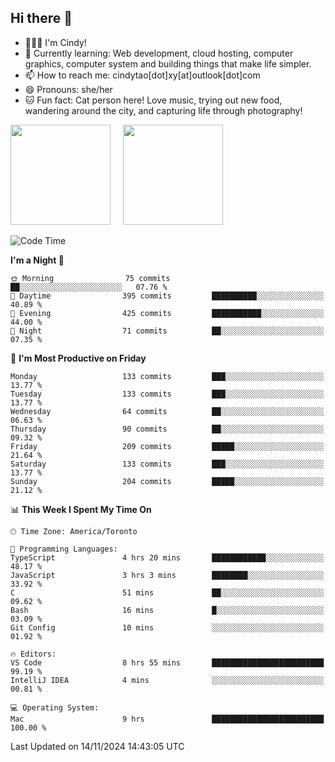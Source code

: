 ## Hi there 👋

<!--
**xinyue296/xinyue296** is a ✨ _special_ ✨ repository because its `README.md` (this file) appears on your GitHub profile.

Here are some ideas to get you started:

- 🔭 I’m currently working on ...
- 🌱 I’m currently learning ...
- 👯 I’m looking to collaborate on ...
- 🤔 I’m looking for help with ...
- 💬 Ask me about ...
- 📫 How to reach me: ...
- 😄 Pronouns: ...
- ⚡ Fun fact: ...
-->
- 👩🏻‍💻 I'm Cindy!
- 🌱 Currently learning: Web development, cloud hosting, computer graphics, computer system and building things that make life simpler.
- 📫 How to reach me: cindytao[dot]xy[at]outlook[dot]com
- 😄 Pronouns: she/her
- 🐱 Fun fact: Cat person here! Love music, trying out new food, wandering around the city, and capturing life through photography!

<!--Github Status: start-->
<div align="left">
  <img height="160em" src="https://github-readme-stats-topaz-two-25.vercel.app/api?username=xinyue296&theme=react&show_icons=true&count_private=true&include_orgs=true&hide=contribs,issues" />
    &nbsp;&nbsp;&nbsp;
  <img height="160em" src="https://github-readme-stats-cindy-taos-projects.vercel.app/api/top-langs/?username=xinyue296&theme=react&count_private=true&include_orgs=true&layout=compact" />
</div>
<!-- Github Status: end-->

<!--START_SECTION:waka-->
![Code Time](http://img.shields.io/badge/Code%20Time-174%20hrs%2042%20mins-blue)

**I'm a Night 🦉** 

```text
🌞 Morning                75 commits          ██░░░░░░░░░░░░░░░░░░░░░░░   07.76 % 
🌆 Daytime                395 commits         ██████████░░░░░░░░░░░░░░░   40.89 % 
🌃 Evening                425 commits         ███████████░░░░░░░░░░░░░░   44.00 % 
🌙 Night                  71 commits          ██░░░░░░░░░░░░░░░░░░░░░░░   07.35 % 
```
📅 **I'm Most Productive on Friday** 

```text
Monday                   133 commits         ███░░░░░░░░░░░░░░░░░░░░░░   13.77 % 
Tuesday                  133 commits         ███░░░░░░░░░░░░░░░░░░░░░░   13.77 % 
Wednesday                64 commits          ██░░░░░░░░░░░░░░░░░░░░░░░   06.63 % 
Thursday                 90 commits          ██░░░░░░░░░░░░░░░░░░░░░░░   09.32 % 
Friday                   209 commits         █████░░░░░░░░░░░░░░░░░░░░   21.64 % 
Saturday                 133 commits         ███░░░░░░░░░░░░░░░░░░░░░░   13.77 % 
Sunday                   204 commits         █████░░░░░░░░░░░░░░░░░░░░   21.12 % 
```


📊 **This Week I Spent My Time On** 

```text
🕑︎ Time Zone: America/Toronto

💬 Programming Languages: 
TypeScript               4 hrs 20 mins       ████████████░░░░░░░░░░░░░   48.17 % 
JavaScript               3 hrs 3 mins        ████████░░░░░░░░░░░░░░░░░   33.92 % 
C                        51 mins             ██░░░░░░░░░░░░░░░░░░░░░░░   09.62 % 
Bash                     16 mins             █░░░░░░░░░░░░░░░░░░░░░░░░   03.09 % 
Git Config               10 mins             ░░░░░░░░░░░░░░░░░░░░░░░░░   01.92 % 

🔥 Editors: 
VS Code                  8 hrs 55 mins       █████████████████████████   99.19 % 
IntelliJ IDEA            4 mins              ░░░░░░░░░░░░░░░░░░░░░░░░░   00.81 % 

💻 Operating System: 
Mac                      9 hrs               █████████████████████████   100.00 % 
```


 Last Updated on 14/11/2024 14:43:05 UTC
<!--END_SECTION:waka-->
